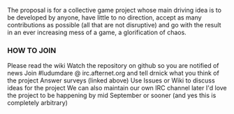 The proposal is for a collective game project whose main driving idea is to be developed by anyone, have little to no direction, accept as many contributions as possible (all that are not disruptive) and go with the result in an ever increasing mess of a game, a glorification of chaos.

### HOW TO JOIN
Please read the wiki
Watch the repository on github so you are notified of news
Join #ludumdare @ irc.afternet.org and tell drnick what you think of the project
Answer surveys (linked above)
Use Issues or Wiki to discuss ideas for the project
We can also maintain our own IRC channel later
I'd love the project to be happening by mid September or sooner (and yes this is completely arbitrary)
